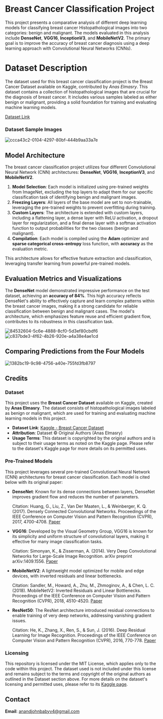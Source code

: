 # Breast Cancer Classification Project
This project presents a comparative analysis of different deep learning models for classifying breast cancer Histopathological images into two categories: benign and malignant. The models evaluated in this analysis include **DenseNet**, **VGG16**, **InceptionV3**, and **MobileNetV2**. The primary goal is to improve the accuracy of breast cancer diagnosis using a deep learning approach with Convolutional Neural Networks (CNNs).

# Dataset Description
The dataset used for this breast cancer classification project is the Breast Cancer Dataset available on Kaggle, contributed by *Anas Elmasry*. This dataset contains a collection of histopathological images that are crucial for the diagnosis of breast cancer. It includes various samples labeled as either benign or malignant, providing a solid foundation for training and evaluating machine learning models.

[Dataset Link](https://www.kaggle.com/datasets/anaselmasry/breast-cancer-dataset)
### Dataset Sample Images
![ccca43c2-0104-4297-80bf-444b9aa33a7e](https://github.com/user-attachments/assets/4f48df59-07ec-41fd-b99f-933e4a7cab25)



## Model Architecture

The breast cancer classification project utilizes four different Convolutional Neural Network (CNN) architectures: **DenseNet**, **VGG16**, **InceptionV3**, and **MobileNetV2**. 

1. **Model Selection**: Each model is initialized using pre-trained weights from ImageNet, excluding the top layers to adapt them for our specific classification task of identifying benign and malignant images.
2. **Freezing Layers**: All layers of the base model are set to non-trainable, leveraging the pre-trained weights to prevent overfitting during training.
3. **Custom Layers**: The architecture is extended with custom layers, including a flattening layer, a dense layer with ReLU activation, a dropout layer for regularization, and a final dense layer with a softmax activation function to output probabilities for the two classes (benign and malignant).
4. **Compilation**: Each model is compiled using the **Adam** optimizer and **sparse categorical cross-entropy** loss function, with **accuracy** as the evaluation metric.

This architecture allows for effective feature extraction and classification, leveraging transfer learning from powerful pre-trained models.

## Evaluation Metrics and Visualizations
The **DenseNet** model demonstrated impressive performance on the test dataset, achieving an **accuracy of 84%**. This high accuracy reflects DenseNet's ability to effectively capture and learn complex patterns within the breast cancer images, making it a strong candidate for reliable classification between benign and malignant cases. The model's architecture, which emphasizes feature reuse and efficient gradient flow, contributes to its robustness in this classification task.


 ![84532604-5c6e-4888-8cf0-5d3ef80cbdf6](https://github.com/user-attachments/assets/acfd2d6f-19ba-435b-ac86-6d6c0b3939b7)
![c837bde3-4f62-4b26-920e-a4a38e4ae1cd](https://github.com/user-attachments/assets/c3897931-8244-4ffa-ba1d-792c19972320)

## Comparing Predictions from the Four Models

![1382bc19-9c98-4756-a40e-755fd3fb8797](https://github.com/user-attachments/assets/730a2558-e1c5-4274-a8f0-99a77f84ed67)

## Credits

### Dataset

This project uses the **Breast Cancer Dataset** available on Kaggle, created by **Anas Elmasry**. The dataset consists of histopathological images labeled as benign or malignant, which are used for training and evaluating machine learning models in this project.

- **Dataset Link**: [Kaggle - Breast Cancer Dataset](https://www.kaggle.com/datasets/anaselmasry/breast-cancer-dataset/d)
- **Attribution**: Dataset © Original Authors (Anas Elmasry)
- **Usage Terms**: This dataset is copyrighted by the original authors and is subject to their usage terms as noted on the Kaggle page. Please refer to the dataset's Kaggle page for more details on its permitted uses.

### Pre-Trained Models

This project leverages several pre-trained Convolutional Neural Network (CNN) architectures for breast cancer classification. Each model is cited below with its original paper:

- **DenseNet**: Known for its dense connections between layers, DenseNet improves gradient flow and reduces the number of parameters.

  Citation: Huang, G., Liu, Z., Van Der Maaten, L., & Weinberger, K. Q. (2017). Densely Connected Convolutional Networks. Proceedings of the IEEE Conference on Computer Vision and Pattern Recognition (CVPR), 2017, 4700-4708. [Paper](https://arxiv.org/abs/1608.06993)

- **VGG16**: Developed by the Visual Geometry Group, VGG16 is known for its simplicity and uniform structure of convolutional layers, making it effective for many image classification tasks.

  Citation: Simonyan, K., & Zisserman, A. (2014). Very Deep Convolutional Networks for Large-Scale Image Recognition. arXiv preprint arXiv:1409.1556. [Paper](https://arxiv.org/abs/1409.1556)

- **MobileNetV2**: A lightweight model optimized for mobile and edge devices, with inverted residuals and linear bottlenecks.

  Citation: Sandler, M., Howard, A., Zhu, M., Zhmoginov, A., & Chen, L. C. (2018). MobileNetV2: Inverted Residuals and Linear Bottlenecks. Proceedings of the IEEE Conference on Computer Vision and Pattern Recognition (CVPR), 2018, 4510-4520. [Paper](https://arxiv.org/abs/1801.04381)

- **ResNet50**: The ResNet architecture introduced residual connections to enable training of very deep networks, addressing vanishing gradient issues.

  Citation: He, K., Zhang, X., Ren, S., & Sun, J. (2016). Deep Residual Learning for Image Recognition. Proceedings of the IEEE Conference on Computer Vision and Pattern Recognition (CVPR), 2016, 770-778. [Paper](https://arxiv.org/abs/1512.03385)

### Licensing

This repository is licensed under the MIT License, which applies only to the code within this project. The dataset used is not included under this license and remains subject to the terms and copyright of the original authors as outlined in the Dataset section above. For more details on the dataset's licensing and permitted uses, please refer to its [Kaggle page](https://www.kaggle.com/datasets/anaselmasry/breast-cancer-dataset/d).


## Contact

**Email**: anandjohnbabyv4@gmail.com
